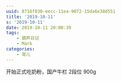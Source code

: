 ```yaml
---
uuid: 8716f830-eecc-11ea-9072-15da6e38d551
title: '2019-10-11'
s: '2019-10-11'
date: 2019-10-11 20:00:39
tags:
	- 葫芦日记
	- Mark
categories:
	- 育儿
---
```


开始正式吃奶粉，国产牛栏 2段位 900g
